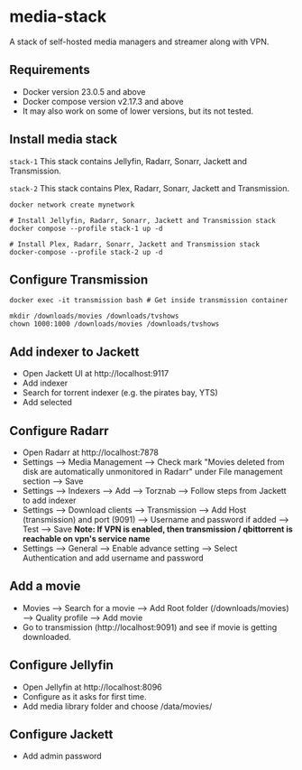 # media-stack

A stack of self-hosted media managers and streamer along with VPN. 

## Requirements

- Docker version 23.0.5 and above
- Docker compose version v2.17.3 and above
- It may also work on some of lower versions, but its not tested.

## Install media stack

`stack-1` This stack contains Jellyfin, Radarr, Sonarr, Jackett and Transmission.

`stack-2` This stack contains Plex, Radarr, Sonarr, Jackett and Transmission.

```
docker network create mynetwork

# Install Jellyfin, Radarr, Sonarr, Jackett and Transmission stack
docker compose --profile stack-1 up -d

# Install Plex, Radarr, Sonarr, Jackett and Transmission stack
docker-compose --profile stack-2 up -d
```

## Configure Transmission

```
docker exec -it transmission bash # Get inside transmission container

mkdir /downloads/movies /downloads/tvshows
chown 1000:1000 /downloads/movies /downloads/tvshows
```

## Add indexer to Jackett

- Open Jackett UI at http://localhost:9117
- Add indexer
- Search for torrent indexer (e.g. the pirates bay, YTS)
- Add selected

## Configure Radarr

- Open Radarr at http://localhost:7878
- Settings --> Media Management --> Check mark "Movies deleted from disk are automatically unmonitored in Radarr" under File management section --> Save
- Settings --> Indexers --> Add --> Torznab --> Follow steps from Jackett to add indexer
- Settings --> Download clients --> Transmission --> Add Host (transmission) and port (9091) --> Username and password if added --> Test --> Save **Note: If VPN is enabled, then transmission / qbittorrent is reachable on vpn's service name**
- Settings --> General --> Enable advance setting --> Select Authentication and add username and password

## Add a movie

- Movies --> Search for a movie --> Add Root folder (/downloads/movies) --> Quality profile --> Add movie
- Go to transmission (http://localhost:9091) and see if movie is getting downloaded.

## Configure Jellyfin

- Open Jellyfin at http://localhost:8096
- Configure as it asks for first time.
- Add media library folder and choose /data/movies/

## Configure Jackett

- Add admin password


